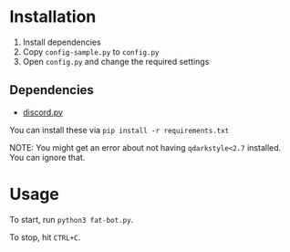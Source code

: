 # Installation
1. Install dependencies
2. Copy `config-sample.py` to `config.py`
3. Open `config.py` and change the required settings

## Dependencies
- [discord.py](https://github.com/Rapptz/discord.py)

You can install these via `pip install -r requirements.txt`

NOTE: You might get an error about not having `qdarkstyle<2.7` installed.
You can ignore that.

# Usage
To start, run `python3 fat-bot.py`.

To stop, hit `CTRL+C`.
